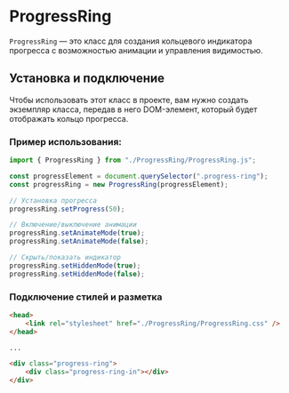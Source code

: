 # ProgressRing

`ProgressRing` — это класс для создания кольцевого индикатора прогресса с возможностью анимации и управления видимостью.

## Установка и подключение

Чтобы использовать этот класс в проекте, вам нужно создать экземпляр класса, передав в него DOM-элемент, который будет отображать кольцо прогресса.

### Пример использования:

```javascript
import { ProgressRing } from "./ProgressRing/ProgressRing.js";

const progressElement = document.querySelector(".progress-ring");
const progressRing = new ProgressRing(progressElement);

// Установка прогресса
progressRing.setProgress(50);

// Включение/выключение анимации
progressRing.setAnimateMode(true);
progressRing.setAnimateMode(false);

// Скрыть/показать индикатор
progressRing.setHiddenMode(true);
progressRing.setHiddenMode(false);
```

### Подключение стилей и разметка

```html
<head>
    <link rel="stylesheet" href="./ProgressRing/ProgressRing.css" />
</head>

...

<div class="progress-ring">
    <div class="progress-ring-in"></div>
</div>
```
